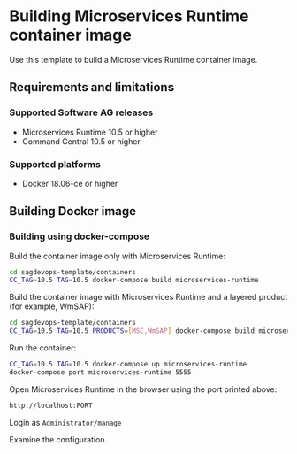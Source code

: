 <!-- Copyright 2013 - 2018 Software AG, Darmstadt, Germany and/or its licensors

   SPDX-License-Identifier: Apache-2.0

    Licensed under the Apache License, Version 2.0 (the "License");
    you may not use this file except in compliance with the License.
    You may obtain a copy of the License at

        http://www.apache.org/licenses/LICENSE-2.0

    Unless required by applicable law or agreed to in writing, software
    distributed under the License is distributed on an "AS IS" BASIS,
     WITHOUT WARRANTIES OR CONDITIONS OF ANY KIND, either express or implied.
     See the License for the specific language governing permissions and

     limitations under the License.                                                  

-->

# Building Microservices Runtime container image

Use this template to build a Microservices Runtime container image.

## Requirements and limitations

### Supported Software AG releases

* Microservices Runtime 10.5 or higher
* Command Central 10.5 or higher

### Supported platforms

* Docker 18.06-ce or higher

## Building Docker image

### Building using docker-compose

Build the container image only with Microservices Runtime:

```bash
cd sagdevops-template/containers
CC_TAG=10.5 TAG=10.5 docker-compose build microservices-runtime
```

Build the container image with Microservices Runtime and a layered product (for example, WmSAP):

```bash
cd sagdevops-template/containers
CC_TAG=10.5 TAG=10.5 PRODUCTS=[MSC,WmSAP] docker-compose build microservices-runtime
```

Run the container:

```bash
CC_TAG=10.5 TAG=10.5 docker-compose up microservices-runtime
docker-compose port microservices-runtime 5555
```

Open Microservices Runtime in the browser using the port printed above:

```bash
http://localhost:PORT
```

Login as `Administrator/manage`

Examine the configuration.
